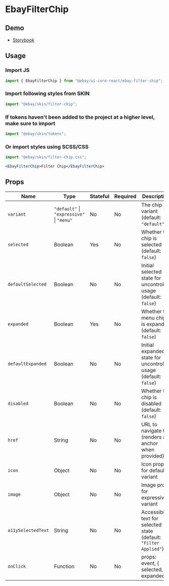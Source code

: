 # EbayFilterChip

## Demo

- [Storybook](https://ebay.github.io/evo-web/ebayui-core-react/?path=/story/form-input-ebay-filter-chip)

## Usage

### Import JS

```jsx
import { EbayFilterChip } from "@ebay/ui-core-react/ebay-filter-chip";
```

### Import following styles from SKIN

```jsx
import "@ebay/skin/filter-chip";
```

### If tokens haven't been added to the project at a higher level, make sure to import

```jsx
import "@ebay/skin/tokens";
```

### Or import styles using SCSS/CSS

```jsx
import "@ebay/skin/filter-chip.css";
```

```jsx
<EbayFilterChip>Filter Chip</EbayFilterChip>
```

## Props

| Name               | Type                                      | Stateful | Required | Description                                                         |
| ------------------ | ----------------------------------------- | -------- | -------- | ------------------------------------------------------------------- |
| `variant`          | `"default"` \| `"expressive"` \| `"menu"` | No       | No       | The chip variant (default: `"default"`)                             |
| `selected`         | Boolean                                   | Yes      | No       | Whether the chip is selected (default: `false`)                     |
| `defaultSelected`  | Boolean                                   | No       | No       | Initial selected state for uncontrolled usage (default: `false`)    |
| `expanded`         | Boolean                                   | Yes      | No       | Whether the menu chip is expanded (default: `false`)                |
| `defaultExpanded`  | Boolean                                   | No       | No       | Initial expanded state for uncontrolled usage (default: `false`)    |
| `disabled`         | Boolean                                   | No       | No       | Whether the chip is disabled (default: `false`)                     |
| `href`             | String                                    | No       | No       | URL to navigate to (renders as anchor when provided)                |
| `icon`             | Object                                    | No       | No       | Icon props for default variant                                      |
| `image`            | Object                                    | No       | No       | Image props for expressive variant                                  |
| `a11ySelectedText` | String                                    | No       | No       | Accessibility text for selected state (default: `"Filter Applied"`) |
| `onClick`          | Function                                  | No       | No       | props: event, { selected, expanded }                                |
